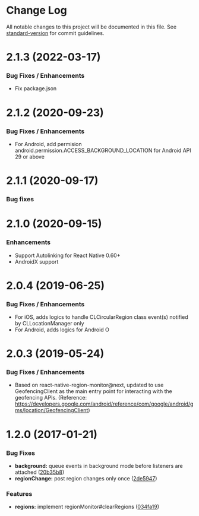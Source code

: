 # Change Log

All notable changes to this project will be documented in this file. See [standard-version](https://github.com/conventional-changelog/standard-version) for commit guidelines.

<a name="2.1.2"></a>
# 2.1.3 (2022-03-17)

### Bug Fixes / Enhancements
* Fix package.json

<a name="2.1.2"></a>
# 2.1.2 (2020-09-23)

### Bug Fixes / Enhancements
* For Android, add permision android.permission.ACCESS_BACKGROUND_LOCATION for Android API 29 or above

<a name="2.1.1"></a>
# 2.1.1 (2020-09-17)

### Bug fixes

<a name="2.1.0"></a>
# 2.1.0 (2020-09-15)

### Enhancements
* Support Autolinking for React Native 0.60+
* AndroidX support

<a name="2.0.4"></a>
# 2.0.4 (2019-06-25)

### Bug Fixes / Enhancements
* For iOS, adds logics to handle CLCircularRegion class event(s) notified by CLLocationManager only
* For Android, adds logics for Android O


<a name="2.0.3"></a>
# 2.0.3 (2019-05-24)

### Bug Fixes / Enhancements
* Based on react-native-region-monitor@next, updated to use GeofencingClient as the main entry point for interacting with the geofencing APIs. (Reference: https://developers.google.com/android/reference/com/google/android/gms/location/GeofencingClient)

<a name="1.2.0"></a>
# 1.2.0 (2017-01-21)

### Bug Fixes
* **background:** queue events in background mode before listeners are attached ([20b35b8](https://github.com/martijndeh/react-native-region-monitor/commit/20b35b8))
* **regionChange:** post region changes only once ([2de5947](https://github.com/martijndeh/react-native-region-monitor/commit/2de5947))


### Features

* **regions:** implement regionMonitor#clearRegions ([034fa19](https://github.com/martijndeh/react-native-region-monitor/commit/034fa19))
